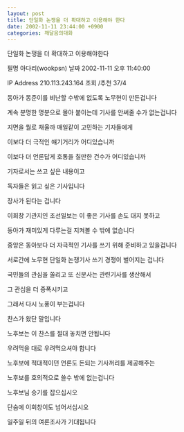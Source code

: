 ```yaml
---
layout: post
title: 단일화 논쟁을 더 확대하고 이용해야 한다
date: 2002-11-11 23:44:00 +0900
categories: 깨달음의대화
---
```

단일화 논쟁을 더 확대하고 이용해야한다
  

  
필명 아다리(wookpsn) 날짜 2002-11-11 오후 11:40:00
  

  
IP Address 210.113.243.164 조회 /추천 37/4
  

  

  

  
동아가 몽준이를 비난할 수밖에 없도록 노무현이 만든겁니다
  
계속 분명한 명분으로 몰아 붙이는데 기사를 안써줄 수가 없는겁니다
  
지면을 뭘로 채울까 매일같이 고민하는 기자들에게
  
이보다 더 극적인 얘기거리가 어디있습니까
  
이보다 더 언론답게 호통을 칠만한 건수가 어디있습니까
  
기자로서는 쓰고 싶은 내용이고
  
독자들은 읽고 싶은 기사입니다
  
장사가 된다는 겁니다
  
이회창 기관지인 조선일보는 이 좋은 기사를 손도 대지 못하고
  
동아가 재미있게 다루는걸 지켜볼 수 밖에 없습니다
  
중앙은 동아보다 더 자극적인 기사를 쓰기 위해 준비하고 있을겁니다
  
서로간에 노무현 단일화 논쟁기사 쓰기 경쟁이 벌어지는 겁니다
  
국민들의 관심을 쏠리고 또 신문사는 관련기사를 생산해서
  
그 관심을 더 증폭시키고
  
그래서 다시 노풍이 부는겁니다
  
찬스가 왔단 말입니다
  
노후보는 이 찬스를 절대 놓치면 안됩니다
  
우려먹을 대로 우려먹으셔야 합니다
  
노후보에 적대적이던 언론도 돈되는 기사꺼리를 제공해주는
  
노후보를 호의적으로 쓸수 밖에 없는겁니다
  
노후보님 승기를 잡으십시오
  
단숨에 이회창이도 넘어서십시오
  
일주일 뒤의 여론조사가 기대됩니다
